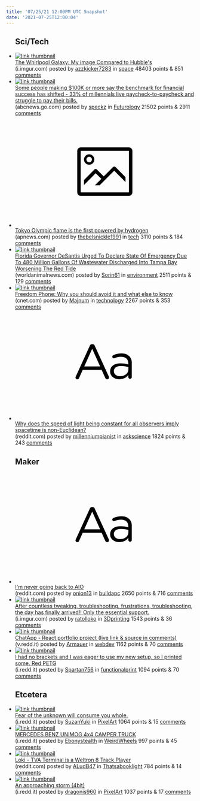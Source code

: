 ```yaml
---
title: '07/25/21 12:00PM UTC Snapshot'
date: '2021-07-25T12:00:04'
---
```

<ul>
<h2>Sci/Tech</h2>

<li><a href='https://i.imgur.com/jL4WG2c.jpg'><img src='https://a.thumbs.redditmedia.com/GtH8FiG0BezMH--DGLvKiLCVfroMFygEdqNgBTmDt64.jpg' alt='link thumbnail'></a><div><div class='linkTitle'><a href='https://i.imgur.com/jL4WG2c.jpg'>The Whirlpool Galaxy: My image Compared to Hubble's</a></div>(i.imgur.com) posted by <a href='https://www.reddit.com/user/azzkicker7283'>azzkicker7283</a> in <a href='https://www.reddit.com/r/space'>space</a> 48403 points & 851 <a href='https://www.reddit.com/r/space/comments/or121k/the_whirlpool_galaxy_my_image_compared_to_hubbles/'>comments</a></div></li>

<li><a href='https://abcnews.go.com/US/people-making-100k-benchmark-financial-success-shifted/story?id=79001726&amp;cid=social_twitter_abcn'><img src='https://b.thumbs.redditmedia.com/nuzNm7TR_RMNbS5CNaiTkHzxeApFvnfGh-f9kRgAHFY.jpg' alt='link thumbnail'></a><div><div class='linkTitle'><a href='https://abcnews.go.com/US/people-making-100k-benchmark-financial-success-shifted/story?id=79001726&amp;cid=social_twitter_abcn'>Some people making $100K or more say the benchmark for financial success has shifted - 33% of millennials live paycheck-to-paycheck and struggle to pay their bills.</a></div>(abcnews.go.com) posted by <a href='https://www.reddit.com/user/speckz'>speckz</a> in <a href='https://www.reddit.com/r/Futurology'>Futurology</a> 21502 points & 2911 <a href='https://www.reddit.com/r/Futurology/comments/oqv4wy/some_people_making_100k_or_more_say_the_benchmark/'>comments</a></div></li>

<li><a href='https://apnews.com/article/2020-tokyo-olympics-sports-science-tokyo-bbf8384d1f10d37b89daec66b1df48b5'><svg version='1.1' viewBox='-34 -14 104 64' preserveAspectRatio='xMidYMid meet' xmlns='http://www.w3.org/2000/svg' xmlns:xlink='http://www.w3.org/1999/xlink'>
    <title>link thumbnail</title>
    <path d='M32,4H4A2,2,0,0,0,2,6V30a2,2,0,0,0,2,2H32a2,2,0,0,0,2-2V6A2,2,0,0,0,32,4ZM4,30V6H32V30Z'></path>
    <path d='M8.92,14a3,3,0,1,0-3-3A3,3,0,0,0,8.92,14Zm0-4.6A1.6,1.6,0,1,1,7.33,11,1.6,1.6,0,0,1,8.92,9.41Z'></path>
    <path d='M22.78,15.37l-5.4,5.4-4-4a1,1,0,0,0-1.41,0L5.92,22.9v2.83l6.79-6.79L16,22.18l-3.75,3.75H15l8.45-8.45L30,24V21.18l-5.81-5.81A1,1,0,0,0,22.78,15.37Z'></path>
    </svg></a><div><div class='linkTitle'><a href='https://apnews.com/article/2020-tokyo-olympics-sports-science-tokyo-bbf8384d1f10d37b89daec66b1df48b5'>Tokyo Olympic flame is the first powered by hydrogen</a></div>(apnews.com) posted by <a href='https://www.reddit.com/user/thebelsnickle1991'>thebelsnickle1991</a> in <a href='https://www.reddit.com/r/tech'>tech</a> 3110 points & 184 <a href='https://www.reddit.com/r/tech/comments/oqy7hv/tokyo_olympic_flame_is_the_first_powered_by/'>comments</a></div></li>

<li><a href='https://worldanimalnews.com/florida-governor-desantis-urged-to-declare-state-of-emergency-due-to-480-million-gallons-of-wastewater-discharged-into-tampa-bay/'><img src='https://b.thumbs.redditmedia.com/aTVzUKfMW153YJUmF-dyhykdZcIrVgCWdeqSqGijxhU.jpg' alt='link thumbnail'></a><div><div class='linkTitle'><a href='https://worldanimalnews.com/florida-governor-desantis-urged-to-declare-state-of-emergency-due-to-480-million-gallons-of-wastewater-discharged-into-tampa-bay/'>Florida Governor DeSantis Urged To Declare State Of Emergency Due To 480 Million Gallons Of Wastewater Discharged Into Tampa Bay Worsening The Red Tide</a></div>(worldanimalnews.com) posted by <a href='https://www.reddit.com/user/Sorin61'>Sorin61</a> in <a href='https://www.reddit.com/r/environment'>environment</a> 2511 points & 129 <a href='https://www.reddit.com/r/environment/comments/oqutor/florida_governor_desantis_urged_to_declare_state/'>comments</a></div></li>

<li><a href='https://www.cnet.com/tech/mobile/freedom-phone-why-you-should-avoid-it-what-else-to-know/'><img src='https://b.thumbs.redditmedia.com/csHXk6ZNQl56BzJdzrdixR5-DIqKwdhDzp-XIeByxqM.jpg' alt='link thumbnail'></a><div><div class='linkTitle'><a href='https://www.cnet.com/tech/mobile/freedom-phone-why-you-should-avoid-it-what-else-to-know/'>Freedom Phone: Why you should avoid it and what else to know</a></div>(cnet.com) posted by <a href='https://www.reddit.com/user/Majnum'>Majnum</a> in <a href='https://www.reddit.com/r/technology'>technology</a> 2267 points & 353 <a href='https://www.reddit.com/r/technology/comments/or3w6d/freedom_phone_why_you_should_avoid_it_and_what/'>comments</a></div></li>

<li><a href='https://www.reddit.com/r/askscience/comments/oqxdqo/why_does_the_speed_of_light_being_constant_for/'><svg version='1.1' viewBox='-34 -12 104 64' preserveAspectRatio='xMidYMid slice' xmlns='http://www.w3.org/2000/svg' xmlns:xlink='http://www.w3.org/1999/xlink'>
    <title>text link thumbnail</title>
    <path d='M12.19,8.84a1.45,1.45,0,0,0-1.4-1h-.12a1.46,1.46,0,0,0-1.42,1L1.14,26.56a1.29,1.29,0,0,0-.14.59,1,1,0,0,0,1,1,1.12,1.12,0,0,0,1.08-.77l2.08-4.65h11l2.08,4.59a1.24,1.24,0,0,0,1.12.83,1.08,1.08,0,0,0,1.08-1.08,1.64,1.64,0,0,0-.14-.57ZM6.08,20.71l4.59-10.22,4.6,10.22Z'>
    </path>
    <path d='M32.24,14.78A6.35,6.35,0,0,0,27.6,13.2a11.36,11.36,0,0,0-4.7,1,1,1,0,0,0-.58.89,1,1,0,0,0,.94.92,1.23,1.23,0,0,0,.39-.08,8.87,8.87,0,0,1,3.72-.81c2.7,0,4.28,1.33,4.28,3.92v.5a15.29,15.29,0,0,0-4.42-.61c-3.64,0-6.14,1.61-6.14,4.64v.05c0,2.95,2.7,4.48,5.37,4.48a6.29,6.29,0,0,0,5.19-2.48V26.9a1,1,0,0,0,1,1,1,1,0,0,0,1-1.06V19A5.71,5.71,0,0,0,32.24,14.78Zm-.56,7.7c0,2.28-2.17,3.89-4.81,3.89-1.94,0-3.61-1.06-3.61-2.86v-.06c0-1.8,1.5-3,4.2-3a15.2,15.2,0,0,1,4.22.61Z'>
    </path>
    </svg></a><div><div class='linkTitle'><a href='https://www.reddit.com/r/askscience/comments/oqxdqo/why_does_the_speed_of_light_being_constant_for/'>Why does the speed of light being constant for all observers imply spacetime is non-Euclidean?</a></div>(reddit.com) posted by <a href='https://www.reddit.com/user/millenniumpianist'>millenniumpianist</a> in <a href='https://www.reddit.com/r/askscience'>askscience</a> 1824 points & 243 <a href='https://www.reddit.com/r/askscience/comments/oqxdqo/why_does_the_speed_of_light_being_constant_for/'>comments</a></div></li>

<h2>Maker</h2>

<li><a href='https://www.reddit.com/r/buildapc/comments/oqxyzw/im_never_going_back_to_aio/'><svg version='1.1' viewBox='-34 -12 104 64' preserveAspectRatio='xMidYMid slice' xmlns='http://www.w3.org/2000/svg' xmlns:xlink='http://www.w3.org/1999/xlink'>
    <title>text link thumbnail</title>
    <path d='M12.19,8.84a1.45,1.45,0,0,0-1.4-1h-.12a1.46,1.46,0,0,0-1.42,1L1.14,26.56a1.29,1.29,0,0,0-.14.59,1,1,0,0,0,1,1,1.12,1.12,0,0,0,1.08-.77l2.08-4.65h11l2.08,4.59a1.24,1.24,0,0,0,1.12.83,1.08,1.08,0,0,0,1.08-1.08,1.64,1.64,0,0,0-.14-.57ZM6.08,20.71l4.59-10.22,4.6,10.22Z'>
    </path>
    <path d='M32.24,14.78A6.35,6.35,0,0,0,27.6,13.2a11.36,11.36,0,0,0-4.7,1,1,1,0,0,0-.58.89,1,1,0,0,0,.94.92,1.23,1.23,0,0,0,.39-.08,8.87,8.87,0,0,1,3.72-.81c2.7,0,4.28,1.33,4.28,3.92v.5a15.29,15.29,0,0,0-4.42-.61c-3.64,0-6.14,1.61-6.14,4.64v.05c0,2.95,2.7,4.48,5.37,4.48a6.29,6.29,0,0,0,5.19-2.48V26.9a1,1,0,0,0,1,1,1,1,0,0,0,1-1.06V19A5.71,5.71,0,0,0,32.24,14.78Zm-.56,7.7c0,2.28-2.17,3.89-4.81,3.89-1.94,0-3.61-1.06-3.61-2.86v-.06c0-1.8,1.5-3,4.2-3a15.2,15.2,0,0,1,4.22.61Z'>
    </path>
    </svg></a><div><div class='linkTitle'><a href='https://www.reddit.com/r/buildapc/comments/oqxyzw/im_never_going_back_to_aio/'>I'm never going back to AIO</a></div>(reddit.com) posted by <a href='https://www.reddit.com/user/onion13'>onion13</a> in <a href='https://www.reddit.com/r/buildapc'>buildapc</a> 2650 points & 716 <a href='https://www.reddit.com/r/buildapc/comments/oqxyzw/im_never_going_back_to_aio/'>comments</a></div></li>

<li><a href='https://i.imgur.com/P6a4D7M.jpg'><img src='https://b.thumbs.redditmedia.com/f4TKCddl8GqRWOONK9gbXuvB1UkHIvvB4AByPARKj0Q.jpg' alt='link thumbnail'></a><div><div class='linkTitle'><a href='https://i.imgur.com/P6a4D7M.jpg'>After countless tweaking, troubleshooting, frustrations, troubleshooting, the day has finally arrived!! Only the essential support.</a></div>(i.imgur.com) posted by <a href='https://www.reddit.com/user/ratolloko'>ratolloko</a> in <a href='https://www.reddit.com/r/3Dprinting'>3Dprinting</a> 1543 points & 36 <a href='https://www.reddit.com/r/3Dprinting/comments/or3a54/after_countless_tweaking_troubleshooting/'>comments</a></div></li>

<li><a href='https://v.redd.it/76ckkqz2i7d71'><img src='https://b.thumbs.redditmedia.com/w_6Q7F-4CCp4Svy8q2FWlYVPvDmcvMxr_25kyaMuG8s.jpg' alt='link thumbnail'></a><div><div class='linkTitle'><a href='https://v.redd.it/76ckkqz2i7d71'>ChatApp - React portfolio project (live link &amp; source in comments)</a></div>(v.redd.it) posted by <a href='https://www.reddit.com/user/Armauer'>Armauer</a> in <a href='https://www.reddit.com/r/webdev'>webdev</a> 1162 points & 70 <a href='https://www.reddit.com/r/webdev/comments/oqvsrj/chatapp_react_portfolio_project_live_link_source/'>comments</a></div></li>

<li><a href='https://i.redd.it/2qnydw6tz7d71.jpg'><img src='https://b.thumbs.redditmedia.com/0XOkIiktEWOukP5Or4VVe6AYPP8bv2oGnuDfh9mvpvQ.jpg' alt='link thumbnail'></a><div><div class='linkTitle'><a href='https://i.redd.it/2qnydw6tz7d71.jpg'>I had no brackets and I was eager to use my new setup, so I printed some. Red PETG</a></div>(i.redd.it) posted by <a href='https://www.reddit.com/user/Spartan756'>Spartan756</a> in <a href='https://www.reddit.com/r/functionalprint'>functionalprint</a> 1094 points & 70 <a href='https://www.reddit.com/r/functionalprint/comments/oqxivz/i_had_no_brackets_and_i_was_eager_to_use_my_new/'>comments</a></div></li>

<h2>Etcetera</h2>

<li><a href='https://i.redd.it/3wxs0jo4n6d71.gif'><img src='https://b.thumbs.redditmedia.com/OV4ULD73j9uJiG4_KzSR2NGCm1lb_5DhHQNN4awfnNY.jpg' alt='link thumbnail'></a><div><div class='linkTitle'><a href='https://i.redd.it/3wxs0jo4n6d71.gif'>Fear of the unknown will consume you whole.</a></div>(i.redd.it) posted by <a href='https://www.reddit.com/user/SuzanYuki'>SuzanYuki</a> in <a href='https://www.reddit.com/r/PixelArt'>PixelArt</a> 1064 points & 15 <a href='https://www.reddit.com/r/PixelArt/comments/oqsnis/fear_of_the_unknown_will_consume_you_whole/'>comments</a></div></li>

<li><a href='https://i.redd.it/l4ryin9iw8d71.jpg'><img src='https://b.thumbs.redditmedia.com/HFtCXBX1DI6Z8NdCdm00sD3RM3YB2Yx3iEE8l_spYxE.jpg' alt='link thumbnail'></a><div><div class='linkTitle'><a href='https://i.redd.it/l4ryin9iw8d71.jpg'>MERCEDES BENZ UNIMOG 4x4 CAMPER TRUCK</a></div>(i.redd.it) posted by <a href='https://www.reddit.com/user/Ebonystealth'>Ebonystealth</a> in <a href='https://www.reddit.com/r/WeirdWheels'>WeirdWheels</a> 997 points & 45 <a href='https://www.reddit.com/r/WeirdWheels/comments/or0kzq/mercedes_benz_unimog_4x4_camper_truck/'>comments</a></div></li>

<li><a href='https://www.reddit.com/gallery/oqyagu'><img src='https://b.thumbs.redditmedia.com/hAH9RzzzuFHJUhk6Bx4v16s8Fqdk4zRVNAmgGh-sXTo.jpg' alt='link thumbnail'></a><div><div class='linkTitle'><a href='https://www.reddit.com/gallery/oqyagu'>Loki - TVA Terminal is a Weltron 8 Track Player</a></div>(reddit.com) posted by <a href='https://www.reddit.com/user/ALudB47'>ALudB47</a> in <a href='https://www.reddit.com/r/Thatsabooklight'>Thatsabooklight</a> 784 points & 14 <a href='https://www.reddit.com/r/Thatsabooklight/comments/oqyagu/loki_tva_terminal_is_a_weltron_8_track_player/'>comments</a></div></li>

<li><a href='https://i.redd.it/f87nizywd8d71.jpg'><img src='https://b.thumbs.redditmedia.com/vrD3R6GcJ5_Loj49oJIZqYRAvICIpnMjdNFIaj_M4lI.jpg' alt='link thumbnail'></a><div><div class='linkTitle'><a href='https://i.redd.it/f87nizywd8d71.jpg'>An approaching storm (4bit)</a></div>(i.redd.it) posted by <a href='https://www.reddit.com/user/dragonis960'>dragonis960</a> in <a href='https://www.reddit.com/r/PixelArt'>PixelArt</a> 1037 points & 17 <a href='https://www.reddit.com/r/PixelArt/comments/oqywdp/an_approaching_storm_4bit/'>comments</a></div></li>

</ul>

